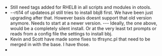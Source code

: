 - Still need tags added for RHEL8 in all scripts and modules in otools.
- --rti14 of updateos.pl still tries to install bbj8 first. We have been just upgrading after that. However basis doesnt support that old version anymore. Needs to start at a newer version.
--- Ideally, the one above, would be a completely silent install. Or at the very least txt prompts or reads from a config file the settings to install bbj.
- Kevin and Scott have made some fixes to tfrsync.pl that need to be merged in with the base. I have those.
- 
